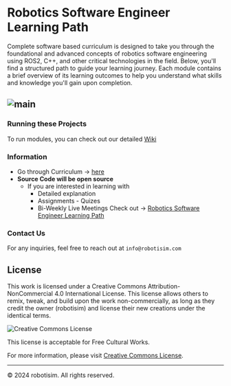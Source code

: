 # Robotics Software Engineer Learning Path
Complete software based curriculum is designed to take you through the foundational and advanced concepts of robotics software engineering using ROS2, C++, and other critical technologies in the field. Below, you'll find a structured path to guide your learning journey. Each module contains a brief overview of its learning outcomes to help you understand what skills and knowledge you'll gain upon completion.

![main](https://github.com/Robotisim/robotics_software_engineer/blob/main/assets/rse-cover.png)
----
### Running these Projects
To run modules, you can check out our detailed [Wiki](https://github.com/Robotisim/robotics_software_engineer/wiki)
### Information
- Go through Curriculum -> [here](https://github.com/Robotisim/robotics_software_engineer/blob/main/Curriculum.md)
- **Source Code will be open source**
    - If you are interested in learning with
        - Detailed explanation
        - Assignments - Quizes
        - Bi-Weekly Live Meetings
    Check out -> [Robotics Software Engineer Learning Path](https://www.robotisim.com/rse-landing-page)

### Contact Us
For any inquiries, feel free to reach out at `info@robotisim.com`

## License
This work is licensed under a Creative Commons Attribution-NonCommercial 4.0 International License. This license allows others to remix, tweak, and build upon the work non-commercially, as long as they credit the owner (robotisim) and license their new creations under the identical terms.

![Creative Commons License](https://i.creativecommons.org/l/by-nc/4.0/88x31.png)

This license is acceptable for Free Cultural Works.

For more information, please visit [Creative Commons License](http://creativecommons.org/licenses/by-nc/4.0/).

---

© 2024 robotisim. All rights reserved.

